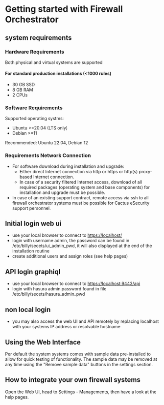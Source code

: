 # Getting started with Firewall Orchestrator

## system requirements

### Hardware Requirements

Both physical and virtual systems are supported

#### For standard production installations (<1000 rules)
- 30 GB SSD 
- 8 GB RAM
- 2 CPUs

### Software Requirements

Supported operating systms: 
- Ubuntu >=20.04 (LTS only)
- Debian >=11

Recommended: Ubuntu 22.04, Debian 12

### Requirements Network Connection
- For software download during installation and upgrade:
  - Either direct Internet connection via http or https or http(s) proxy-based Internet connection.
  - In case of a security filtered Internet access, download of all required packages (operating system and base components) for installation and upgrade must be possible.
- In case of an existing support contract, remote access via ssh to all firewall orchestrator systems must be possible for Cactus eSecurity support personnel.

## Initial login web ui

- use your local browser to connect to [https://localhost/](https://localhost)
- login with username admin, the password can be found in /etc/billy/secets/ui_admin_pwd, it will also displayed at the end of the installation routine
- create additional users and assign roles (see help pages) 

## API login graphiql

- use your local browser to connect to <https://localhost:9443/api>
- login with hasura admin password found in file /etc/billy/secets/hasura_admin_pwd

## non local login

- you may also access the web UI and API remotely by replacing localhost with your systems IP address or resolvable hostname

## Using the Web Interface
Per default the system systems comes with sample data pre-installed to allow for quick testing of functionality. The sample data may be removed at any time using the "Remove sample data" buttons in the settings section.

## How to integrate your own firewall systems

Open the Web UI, head to Settings - Managements, then have a look at the help pages. 
